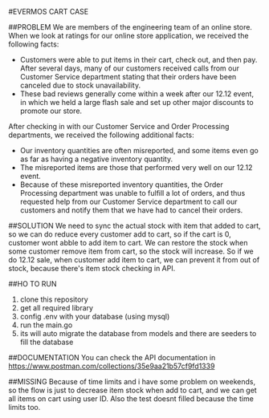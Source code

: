 #EVERMOS CART CASE

##PROBLEM
We are members of the engineering team of an online store. When we look at ratings for our online store application, we received the following
facts:
- Customers were able to put items in their cart, check out, and then pay. After several days, many of our customers received calls from
our Customer Service department stating that their orders have been canceled due to stock unavailability.
- These bad reviews generally come within a week after our 12.12 event, in which we held a large flash sale and set up other major
discounts to promote our store.

After checking in with our Customer Service and Order Processing departments, we received the following additional facts:
- Our inventory quantities are often misreported, and some items even go as far as having a negative inventory quantity.
- The misreported items are those that performed very well on our 12.12 event.
- Because of these misreported inventory quantities, the Order Processing department was unable to fulfill a lot of orders, and thus
requested help from our Customer Service department to call our customers and notify them that we have had to cancel their orders.
  

##SOLUTION
We need to sync the actual stock with item that added to cart, so we can do reduce every customer add to cart, so if the cart is 0, customer wont abble to add item to cart.
We can restore the stock when some customer remove item from cart, so the stock will increase.
So if we do 12.12 sale, when customer add item to cart, we can prevent it from out of stock, because there's item stock checking in API.

##HO TO RUN
1. clone this repository
2. get all required library
3. config .env with your database (using mysql)
4. run the main.go
5. its will auto migrate the database from models and there are seeders to fill the database


##DOCUMENTATION
You can check the API documentation in https://www.postman.com/collections/35e9aa21b57cf9fd1339

##MISSING
Because of time limits and i have some problem on weekends, so the flow is just to decrease item stock when add to cart, and we can get all items on cart using user ID.
Also the test doesnt filled because the time limits too.
